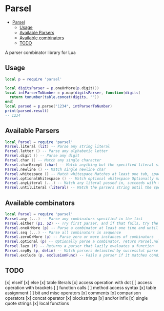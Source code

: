 # Parsel

<!--toc:start-->
- [Parsel](#parsel)
  - [Usage](#usage)
  - [Available Parsers](#available-parsers)
  - [Available combinators](#available-combinators)
  - [TODO](#todo)
<!--toc:end-->

A parser combinator library for Lua 

## Usage

```lua
local p = require 'parsel'

local digitsParser = p.oneOrMore(p.digit())
local intParserToNumber = p.map(digitsParser, function(digits)
  return tonumber(table.concat(digits, ""))
end)
local parsed = p.parse("1234", intParserToNumber)
print(parsed.result)
-- 1234
```

## Available Parsers

```lua
local Parsel = require 'parsel'
Parsel.literal (lit) -- Parse any string literal
Parsel.letter () -- Parse any alphabetic letter
Parsel.digit () -- Parse any digit
Parsel.char () -- Match any single character
Parsel.charExcept (char) -- Match anything but the specified literal single character
Parsel.newline () -- Match single newline char
Parsel.whitespace () -- Match whitespace Matches at least one tab, space, or newline and consumes it
Parsel.optionalWhitespace () -- Match optional whitespace Optionally matches and consumes spaces, tabs and newlines
Parsel.anyLiteral (...) -- Match any literal passed in, succeeds with the match
Parsel.untilLiteral (literal) -- Match the parsers string until the specified literal is found
```

## Available combinators

```lua
local Parsel = require 'parsel'
Parsel.any (...) -- Parse any combinators specified in the list
Parsel.either (p1, p2) -- Try first parser, and if that fails, try the second parser
Parsel.oneOrMore (p) -- Parse a combinator at least one time and until the parse fails
Parsel.seq (...) -- Parse all combinators in sequence
Parsel.zeroOrMore (p) -- Parse zero or more instances of combinators
Parsel.optional (p) -- Optionally parse a combinator, return Parsel.nullResult if not matched
Parsel.lazy (f) -- Returns a parser that lazily evaluates a function
Parsel.sepBy (p, delim) -- Match parsers delimited by successful parse of delim
Parsel.exclude (p, exclusionFunc) -- Fails a parser if it matches condition set by exclusionFunc
```

## TODO
[x] elseif 
[x] else 
[x] table literals
[x] access operation with dot
[ ] access operation with brackets
[ ] function calls
[ ] method access syntax
[x] table assignment
[ ] bit and misc operators
[x] comments
[x] comparison operators
[x] concat operator
[x] blockstrings
[x] and/or infix
[x] single quote strings
[x] local functions
